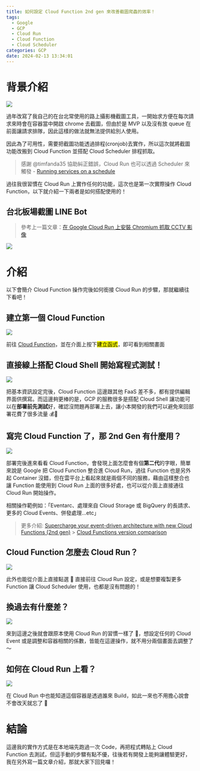 ```yaml
---
title: 如何設定 Cloud Function 2nd gen 來改善截圖爬蟲的效率！
tags:
  - Google
  - GCP
  - Cloud Run
  - Cloud Function
  - Cloud Scheduler
categories: GCP
date: 2024-02-13 13:34:01
---
```



# 背景介紹

![](https://nijialin.com/images/2024/gcp/1.png)

過年改寫了我自己的在台北常使用的路上攝影機截圖工具，一開始求方便在每次請求來時會在容器當中開啟 chrome 去截圖，但由於是 MVP 以及沒有放 queue 在前面讓請求排隊，因此這樣的做法就無法提供給別人使用。

因此為了可用性，需要把截圖功能透過排程(cronjob)去實作，所以這次就將截圖功能改搬到 Cloud Function 並搭配 Cloud Scheduler 排程抓取。

<!-- more -->

> 感謝 @timfanda35 協助糾正錯誤，Cloud Run 也可以透過 Scheduler 來觸發 - [Running services on a schedule](https://cloud.google.com/run/docs/triggering/using-scheduler)


過往我很習慣在 Cloud Run 上實作任何的功能，這次也是第一次實際操作 Cloud Function，以下就介紹一下兩者是如何搭配使用的！

## 台北板場截圖 LINE Bot

> 參考上一篇文章：[在 Google Cloud Run 上安裝 Chromium 抓取 CCTV 影像](https://nijialin.com/2023/11/13/line-bot-capture-image-cloud-run/)

![](https://qr-official.line.me/sid/L/556trgib.png)

# 介紹

以下會簡介 Cloud Function 操作完後如何銜接 Cloud Run 的步驟，那就繼續往下看吧！

## 建立第一個 Cloud Function

![](https://nijialin.com/images/2024/gcp/2.png)

前往 [Cloud Function](https://console.cloud.google.com/functions/list?hl=zh-tw)，並在介面上按下<mark>建立函式</mark>，即可看到相關畫面

## 直接線上搭配 Cloud Shell 開始寫程式測試！

![](https://nijialin.com/images/2024/gcp/3.png)

把基本資訊設定完後，Cloud Function 這邊跟其他 FaaS 差不多，都有提供編輯界面供撰寫。而這邊夠更棒的是，GCP 的服務很多是搭配 Cloud Shell 讓功能可以在**部署前先測試**好，確認沒問題再部署上去，讓小本開發的我們可以避免來回部署花費了很多流量 💰🤣

## 寫完 Cloud Function 了，那 2nd Gen 有什麼用？

![](https://nijialin.com/images/2024/gcp/4.png)

部署完後進來看看 Cloud Function，會發現上面怎麼會有個**第二代**的字眼，簡單來說是 Google 把 Cloud Function 整合進 Cloud Run，過往 Function 也是另外起 Container 沒錯，但在雲平台上看起來就是兩個不同的服務，藉由這樣整合也讓 Function 能使用到 Cloud Run 上面的很多好處，也可以從介面上直接通往 Cloud Run 開始操作。

相關操作範例如：「Eventarc、處理來自 Cloud Storage 或 BigQuery 的長請求、更多的 Cloud Events、併發處理...etc」

> 更多介紹:
> [Supercharge your event-driven architecture with new Cloud Functions (2nd gen)](https://cloud.google.com/blog/products/serverless/introducing-the-next-generation-of-cloud-functions) > [Cloud Functions version comparison](https://cloud.google.com/functions/docs/concepts/version-comparison)

## Cloud Function 怎麼去 Cloud Run？

![](https://nijialin.com/images/2024/gcp/5.png)

此外也能從介面上直接點選 🍔 直接前往 Cloud Run 設定，或是想要複製更多 Function 讓 Cloud Scheduler 使用，也都是沒有問題的！

## 換過去有什麼差？

![](https://nijialin.com/images/2024/gcp/6.png)

來到這邊之後就會跟原本使用 Cloud Run 的習慣一樣了 👏，想設定任何的 Cloud Event 或是調整和容器相關的係數，皆能在這邊操作，就不用分兩個畫面去調整了～

## 如何在 Cloud Run 上看？

![](https://nijialin.com/images/2024/gcp/6.png)

在 Cloud Run 中也能知道這個容器是透過誰來 Build，如此一來也不用擔心說會不會改天就忘了 🤣

# 結論

這邊我的實作方式是在本地端先跑過一次 Code，再把程式轉貼上 Cloud Function 去測試，但這手動的步驟有點不優，往後若有開發上能夠讓體驗更好，我在另外寫一篇文章介紹，那就大家下回見囉！
